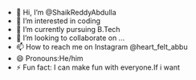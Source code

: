 - 👋 Hi, I’m @ShaikReddyAbdulla
- 👀 I’m interested in coding
- 🌱 I’m currently pursuing B.Tech
- 💞️ I’m looking to collaborate on ...
- 📫 How to reach me on Instagram @heart_felt_abbu
- 😄 Pronouns:He/him
- ⚡ Fun fact: I can make fun with everyone.If i want

<!---
ShaikReddyAbdulla/ShaikReddyAbdulla is a ✨ special ✨ repository because its `README.md` (this file) appears on your GitHub profile.
You can click the Preview link to take a look at your changes.
--->

